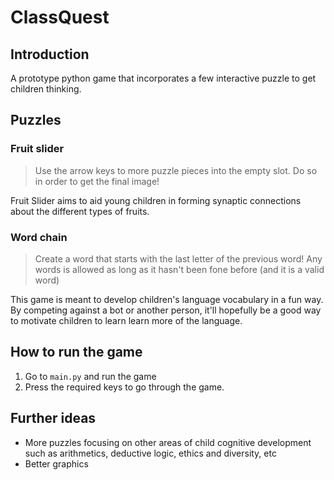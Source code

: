 # ClassQuest

## Introduction
A prototype python game that incorporates a few interactive puzzle to get children thinking.

## Puzzles
### Fruit slider
> Use the arrow keys to more puzzle pieces into the empty slot. Do so in order to get the final image!

Fruit Slider aims to aid young children in forming synaptic connections about the different types of fruits.

### Word chain
> Create a word that starts with the last letter of the previous word! Any words is allowed as long as it hasn't been fone before (and it is a valid word)

This game is meant to develop children's language vocabulary in a fun way. By competing against a bot or another person, it'll hopefully be a good way to motivate children to learn learn more of the language.

## How to run the game
1. Go to `main.py` and run the game
2. Press the required keys to go through the game.

## Further ideas
- More puzzles focusing on other areas of child cognitive development such as arithmetics, deductive logic, ethics and diversity, etc
- Better graphics
